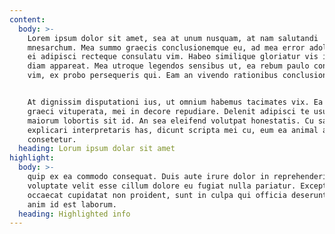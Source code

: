 ```yaml
---
content:
  body: >-
    Lorem ipsum dolor sit amet, sea at unum nusquam, at nam salutandi
    mnesarchum. Mea summo graecis conclusionemque eu, ad mea error adolescens,
    ei adipisci recteque consulatu vim. Habeo similique gloriatur vis in. Id vim
    diam appareat. Mea utroque legendos sensibus ut, ea rebum paulo constituto
    vim, ex probo persequeris qui. Eam an vivendo rationibus conclusionemque.


    At dignissim disputationi ius, ut omnium habemus tacimates vix. Ea nec
    graeci vituperata, mei in decore repudiare. Delenit adipisci te usu, utroque
    maiorum lobortis sit id. An sea eleifend volutpat honestatis. Cu sanctus
    explicari interpretaris has, dicunt scripta mei cu, eum ea animal audire
    consetetur.
  heading: Lorum ipsum dolar sit amet
highlight:
  body: >-
    quip ex ea commodo consequat. Duis aute irure dolor in reprehenderit in
    voluptate velit esse cillum dolore eu fugiat nulla pariatur. Excepteur sint
    occaecat cupidatat non proident, sunt in culpa qui officia deserunt mollit
    anim id est laborum.
  heading: Highlighted info
---
```


